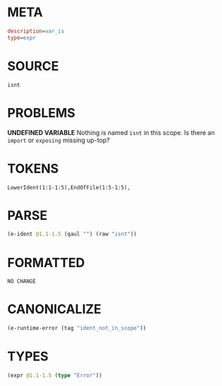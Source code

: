 # META
~~~ini
description=var_is
type=expr
~~~
# SOURCE
~~~roc
isnt
~~~
# PROBLEMS
**UNDEFINED VARIABLE**
Nothing is named `isnt` in this scope.
Is there an `import` or `exposing` missing up-top?

# TOKENS
~~~zig
LowerIdent(1:1-1:5),EndOfFile(1:5-1:5),
~~~
# PARSE
~~~clojure
(e-ident @1.1-1.5 (qaul "") (raw "isnt"))
~~~
# FORMATTED
~~~roc
NO CHANGE
~~~
# CANONICALIZE
~~~clojure
(e-runtime-error (tag "ident_not_in_scope"))
~~~
# TYPES
~~~clojure
(expr @1.1-1.5 (type "Error"))
~~~
